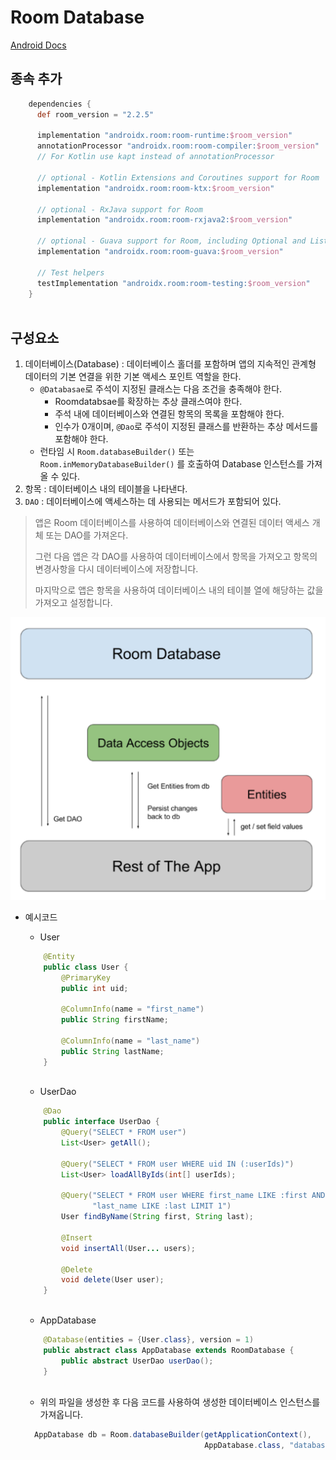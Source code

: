 # Room Database

[Android Docs](https://developer.android.com/training/data-storage/room?hl=ko)

## 종속 추가

```groovy
    dependencies {
      def room_version = "2.2.5"

      implementation "androidx.room:room-runtime:$room_version"
      annotationProcessor "androidx.room:room-compiler:$room_version" 
      // For Kotlin use kapt instead of annotationProcessor

      // optional - Kotlin Extensions and Coroutines support for Room
      implementation "androidx.room:room-ktx:$room_version"

      // optional - RxJava support for Room
      implementation "androidx.room:room-rxjava2:$room_version"

      // optional - Guava support for Room, including Optional and ListenableFuture
      implementation "androidx.room:room-guava:$room_version"

      // Test helpers
      testImplementation "androidx.room:room-testing:$room_version"
    }
    
```

## 구성요소

1. 데이터베이스(Database) : 데이터베이스 홀더를 포함하며 앱의 지속적인 관계형 데이터의 기본 연결을 위한 기본 액세스 포인트 역할을 한다.
   * `@Databasae`로 주석이 지정된 클래스는 다음 조건을 충족해야 한다.
     * Roomdatabsae를 확장하는 추상 클래스여야 한다.
     * 주석 내에 데이터베이스와 연결된 항목의 목록을 포함해야 한다.
     * 인수가 0개이며, `@Dao`로 주석이 지정된 클래스를 반환하는 추상 메서드를 포함해야 한다.
   * 런타임 시 `Room.databaseBuilder()` 또는 `Room.inMemoryDatabaseBuilder()` 를 호출하여 Database 인스턴스를 가져올 수 있다.
2. 항목 : 데이터베이스 내의 테이블을 나타낸다.
3. `DAO` : 데이터베이스에 액세스하는 데 사용되는 메서드가 포함되어 있다.

> 앱은 Room 데이터베이스를 사용하여 데이터베이스와 연결된 데이터 액세스 개체 또는 DAO를 가져온다. 
>
> 그런 다음 앱은 각 DAO를 사용하여 데이터베이스에서 항목을 가져오고 항목의 변경사항을 다시 데이터베이스에 저장합니다. 
>
> 마지막으로 앱은 항목을 사용하여 데이터베이스 내의 테이블 열에 해당하는 값을 가져오고 설정합니다.

![image-20200804221634760](RoomDatabase.assets/image-20200804221634760.png)



* 예시코드

  * User

  ```java
      @Entity
      public class User {
          @PrimaryKey
          public int uid;
  
          @ColumnInfo(name = "first_name")
          public String firstName;
  
          @ColumnInfo(name = "last_name")
          public String lastName;
      }
      
  ```

  * UserDao

  ```java
      @Dao
      public interface UserDao {
          @Query("SELECT * FROM user")
          List<User> getAll();
  
          @Query("SELECT * FROM user WHERE uid IN (:userIds)")
          List<User> loadAllByIds(int[] userIds);
  
          @Query("SELECT * FROM user WHERE first_name LIKE :first AND " +
                 "last_name LIKE :last LIMIT 1")
          User findByName(String first, String last);
  
          @Insert
          void insertAll(User... users);
  
          @Delete
          void delete(User user);
      }
      
  ```

  * AppDatabase

  ```java
      @Database(entities = {User.class}, version = 1)
      public abstract class AppDatabase extends RoomDatabase {
          public abstract UserDao userDao();
      }
      
  ```

  * 위의 파일을 생성한 후 다음 코드를 사용하여 생성한 데이터베이스 인스턴스를 가져옵니다.

  ```java
    AppDatabase db = Room.databaseBuilder(getApplicationContext(),
                                          AppDatabase.class, "database-name").build();  
  ```

